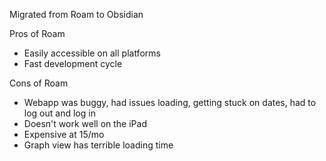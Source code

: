 Migrated from Roam to Obsidian

Pros of Roam
* Easily accessible on all platforms
* Fast development cycle

Cons of Roam
* Webapp was buggy, had issues loading, getting stuck on dates, had to log out and log in
* Doesn't work well on the iPad
* Expensive at 15/mo
* Graph view has terrible loading time

